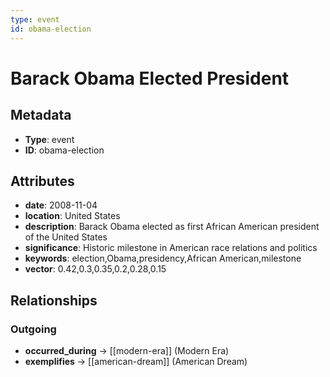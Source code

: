 ```yaml
---
type: event
id: obama-election
---
```


# Barack Obama Elected President

## Metadata

- **Type**: event
- **ID**: obama-election

## Attributes

- **date**: 2008-11-04
- **location**: United States
- **description**: Barack Obama elected as first African American president of the United States
- **significance**: Historic milestone in American race relations and politics
- **keywords**: election,Obama,presidency,African American,milestone
- **vector**: 0.42,0.3,0.35,0.2,0.28,0.15

## Relationships

### Outgoing

- **occurred_during** → [[modern-era]] (Modern Era)
- **exemplifies** → [[american-dream]] (American Dream)

